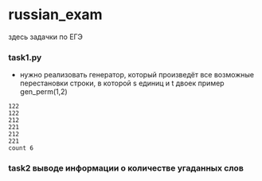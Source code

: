 # russian_exam
здесь задачки по ЕГЭ


### task1.py 
  - нужно реализовать генератор, который произведёт все возможные перестановки строки, в которой s единиц и t двоек
  пример gen_perm(1,2) 
  ```
  122
  122
  212
  221
  212
  221
  count 6
  ```
  
  ### task2 выводе информации о количестве угаданных слов
